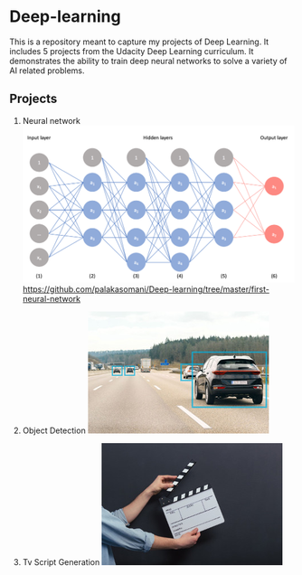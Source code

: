 # Deep-learning


This is a repository meant to capture my projects of Deep Learning. It includes 5 projects from the Udacity Deep Learning curriculum. It demonstrates the ability to train deep neural networks to solve a variety of AI related problems.

## Projects

1. Neural network
 ![](NN.png)
 https://github.com/palakasomani/Deep-learning/tree/master/first-neural-network
 
2. Object Detection
 ![](Object%20detection.jpg)



3. Tv Script Generation
 ![](tv%20scripts.jpg)
